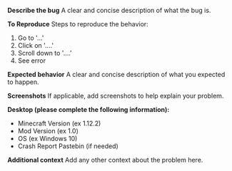 **Describe the bug**
A clear and concise description of what the bug is.

**To Reproduce**
Steps to reproduce the behavior:
1. Go to '...'
2. Click on '....'
3. Scroll down to '....'
4. See error

**Expected behavior**
A clear and concise description of what you expected to happen.

**Screenshots**
If applicable, add screenshots to help explain your problem.

**Desktop (please complete the following information):**
- Minecraft Version (ex 1.12.2)
- Mod Version (ex 1.0)
- OS (ex Windows 10)
- Crash Report Pastebin (if needed)

**Additional context**
Add any other context about the problem here.
